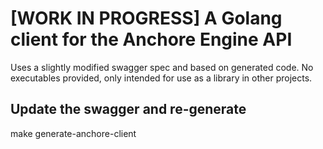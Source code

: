 # [WORK IN PROGRESS] A Golang client for the Anchore Engine API

Uses a slightly modified swagger spec and based on generated code. No executables provided, only intended for use
as a library in other projects.


## Update the swagger and re-generate
make generate-anchore-client
